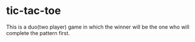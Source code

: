 # tic-tac-toe
This is a duo(two player) game in which the winner will be the one who will complete the pattern first.
